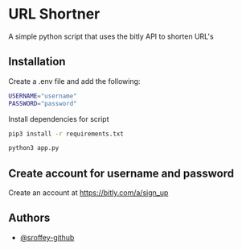 
# URL Shortner

A simple python script that uses the bitly API to shorten URL's


## Installation

Create a .env file and add the following:
```bash
USERNAME="username"
PASSWORD="password"
```

Install dependencies for script

```bash
pip3 install -r requirements.txt

python3 app.py
```
    
## Create account for username and password

Create an account at https://bitly.com/a/sign_up


## Authors

- [@sroffey-github](https://www.github.com/sroffey-github)


